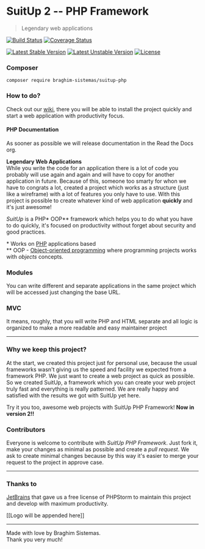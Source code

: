 # SuitUp 2 -- PHP Framework  
> Legendary web applications

[![Build Status](https://travis-ci.org/braghimsistemas/suitup-php.svg?branch=version2.0)](https://travis-ci.org/braghimsistemas/suitup-php)
[![Coverage Status](https://coveralls.io/repos/github/braghimsistemas/suitup-php/badge.svg?branch=version2.0)](https://coveralls.io/github/braghimsistemas/suitup-php?branch=master)

[![Latest Stable Version](https://poser.pugx.org/braghim-sistemas/suitup-php/v/stable)](https://packagist.org/packages/braghim-sistemas/suitup-php)
[![Latest Unstable Version](https://poser.pugx.org/braghim-sistemas/suitup-php/v/unstable)](https://packagist.org/packages/braghim-sistemas/suitup-php)
[![License](https://poser.pugx.org/braghim-sistemas/suitup-php/license)](https://packagist.org/packages/braghim-sistemas/suitup-php)

### Composer
`composer require braghim-sistemas/suitup-php`

### How to do?
Check out our [wiki](https://github.com/braghimsistemas/suitup-php/wiki), there you will be able to install the project quickly and start a web application with productivity focus.

#### PHP Documentation
As sooner as possible we will release documentation in the Read the Docs org.

**Legendary Web Applications**  
While you write the code for an application there is a lot of code you probably will use again and again and will have to copy for another application in future. Because of this, someone too smarty for whon we have to congrats a lot, created a project which works as a structure (just like a wireframe) with a lot of features you only have to use. With this project is possible to create whatever kind of web application **quickly** and it's just awesome!

_SuitUp_ is a PHP\* OOP\*\* framework which helps you to do what you have to do quickly, it's focused on productivity without forget about security and good practices.

\* Works on [PHP](//php.net) applications based  
\*\* OOP - [Object-oriented programming](//en.wikipedia.org/wiki/Object-oriented_programming) where programming projects works with _objects_ concepts.  

### Modules
You can write different and separate applications in the same project which will be accessed just changing the base URL.

### MVC
It means, roughly, that you will write PHP and HTML separate and all logic is organized to make a more readable and easy maintainer project

---
### Why we keep this project?
At the start, we created this project just for personal use, because the usual frameworks wasn't giving us the speed and facility we expected from a framework PHP. We just want to create a web project as quick as possible. So we created SuitUp, a framework which you can create your web project truly fast and everything is really patterned. We are really happy and satisfied with the results we got with SuitUp yet here. 

Try it you too, awesome web projects with SuitUp PHP Framework! **Now in version 2!!** 

### Contributors
Everyone is welcome to contribute with _SuitUp PHP Framework_. Just fork it, make your changes as minimal as possible and create a _pull request_. We ask to create minimal changes because by this way it's easier to merge your request to the project in approve case.

---

### Thanks to
[JetBrains](https://www.jetbrains.com/?from=SuitUp+PHP+Framework+2) that gave us a free license of PHPStorm to maintain this project and develop with maximum productivity.

[[Logo will be appended here]]

---

Made with love by Braghim Sistemas.  
Thank you very much!
